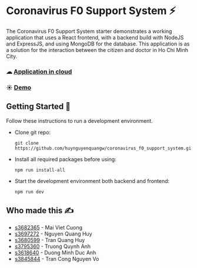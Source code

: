 # Coronavirus F0 Support System ⚡

The Coronavirus F0 Support System starter demonstrates a working application that uses a React frontend, with a backend build with NodeJS and ExpressJS, and using MongoDB for the database. This application is as a solution for the interaction between the citizen and doctor in Ho Chi Minh City.
### ☁ [Application in cloud](https://covid-f0-support-system.herokuapp.com/)
### ☀ [Demo](https://youtu.be/P_rKv6J2bfg)

## Getting Started 🌟

Follow these instructions to run a development environment.

  - Clone git repo:

    ```
    git clone https://github.com/huynguyenquangw/coronavirus_f0_support_system.git
    ```
   
  - Install all required packages before using:

    ```
    npm run install-all
    ```
   
  - Start the development environment both backend and frontend:

    ```
    npm run dev
    ```

 
## Who made this ✍

  - [s3682365](https://github.com/maivietcuong) - Mai Viet Cuong 
  - [s3697272](https://github.com/huynguyenquangw) - Nguyen Quang Huy  
  - [s3680599](https://github.com/HuyTran061019) - Tran Quang Huy  
  - [s3795360](https://github.com/TNQA1) - Truong Quynh Anh 
  - [s3618640](https://github.com/Dandethegame) - Duong Minh Duc Anh  
  - [s3845844](https://github.com/lukevo4) - Tran Cong Nguyen Vo